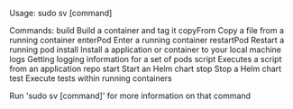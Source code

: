 Usage: sudo sv [command]

Commands:
	build		Build a container and tag it
	copyFrom	Copy a file from a running container
	enterPod	Enter a running container
	restartPod	Restart a running pod
	install		Install a application or container to your local machine
	logs		Getting logging information for a set of pods
	script		Executes a script from an application repo
	start		Start an Helm chart
	stop		Stop a Helm chart
	test		Execute tests within running containers

Run 'sudo sv [command]' for more information on that command
